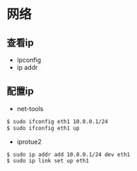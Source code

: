 # 网络

## 查看ip
- ipconfig
- ip addr
## 配置ip
- net-tools
```bash
$ sudo ifconfig eth1 10.0.0.1/24
$ sudo ifconfig eth1 up
```
- iprotue2
```bash
$ sudo ip addr add 10.0.0.1/24 dev eth1
$ sudo ip link set up eth1
```